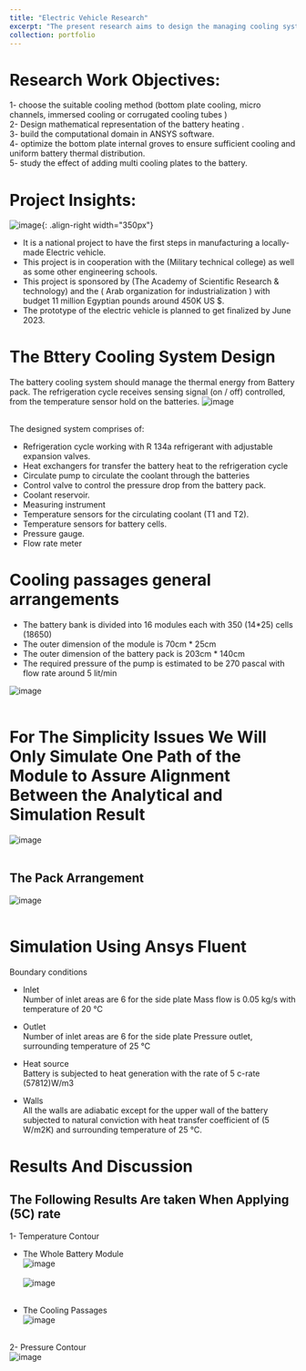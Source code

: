 ```yaml
---
title: "Electric Vehicle Research"
excerpt: "The present research aims to design the managing cooling system for the battery system, fabricate the cooling system and integrate the (BCS) with the battery pack. The function of this system is to measure the heat dissipated from the batteries in different conditions from discharging, idling charging and fast charging to deliver the corresponding coolant mass flow rate."
collection: portfolio
---
```


Research Work Objectives:
=====

1- choose the suitable cooling method (bottom plate cooling, micro channels, immersed cooling or corrugated cooling tubes ) <br/>
2- Design mathematical representation of the battery heating .<br/>
3- build the computational domain in ANSYS software.<br/>
4- optimize the bottom plate internal groves to ensure sufficient cooling and uniform battery thermal distribution. <br/>
5- study the effect of adding multi cooling plates to the battery. <br/>


Project Insights:
=====

![image](../images/EV/Picture40.png){: .align-right width="350px"} <br/>
- It is a national project to have the first steps in manufacturing a locally-made Electric vehicle.
- This project is in cooperation with the (Military technical college) as well as some other engineering schools.
- This project is sponsored by (The Academy of Scientific Research & technology) and the ( Arab organization for industrialization ) with budget 11 million Egyptian pounds around 450K US $.
- The prototype of the electric vehicle is planned to get finalized by June 2023.



The Bttery Cooling System Design 
=====

The battery cooling system should manage the thermal energy from Battery pack. The refrigeration cycle receives sensing signal (on / off) controlled, from the temperature sensor hold on the batteries.
![image](../images/EV/Picture52.png) <br/> <br/>

The designed system comprises of:
- Refrigeration cycle working with R 134a refrigerant with adjustable expansion valves.
- Heat exchangers for transfer the battery heat to the refrigeration cycle 
- Circulate pump to circulate the coolant through the batteries 
- Control valve to control the pressure drop from the battery pack.
- Coolant reservoir.
- Measuring instrument
- Temperature sensors for the circulating coolant (T1 and T2).
- Temperature sensors for battery cells.
- Pressure gauge.
- Flow rate meter

Cooling passages general arrangements
=====

- The battery bank is divided into 16 modules each with 350 (14*25) cells (18650) 
- The outer dimension of the module is 70cm * 25cm 
- The outer dimension of the battery pack is 203cm * 140cm
- The required pressure of the pump is estimated to be 270 pascal with flow rate around 5 lit/min

![image](../images/EV/Picture53.png) <br/> <br/>


For The Simplicity Issues We Will Only Simulate One Path of the Module to Assure Alignment Between the Analytical and Simulation Result  
=====
![image](../images/EV/Picture42.png) <br/> <br/>

The Pack Arrangement 
-----

![image](../images/EV/Picture54.png) <br/> <br/>


Simulation Using Ansys Fluent
=====

Boundary conditions 
- Inlet<br/>
  Number of inlet areas are 6 for the side plate 
  Mass flow is 0.05 kg/s with temperature of 20 ℃

- Outlet <br/>
  Number of inlet areas are 6 for the side plate 
  Pressure outlet, surrounding temperature of 25 ℃
  
- Heat source<br/>
  Battery is subjected to heat generation with the rate of 5 c-rate (57812)W/m3
  
- Walls <br/>
  All the walls are adiabatic except for the upper wall of the battery subjected to natural conviction with heat transfer coefficient of (5 W/m2K) and surrounding temperature of 25 ℃.


Results And Discussion
=====

The Following Results Are taken When Applying (5C) rate
-----

1- Temperature Contour <br/>

- The Whole Battery Module <br/>
![image](../images/EV/Picture44.png) <br/> <br/>
![image](../images/EV/Picture47.png) <br/> <br/>


- The Cooling Passages  <br/>
![image](../images/EV/Picture48.png) <br/> <br/>



2- Pressure Contour <br/>
![image](../images/EV/Picture51.png) <br/> <br/>





<!-- excerpt: "Short description of portfolio item number 1<br/><img src='/images/500x300.png'>"
